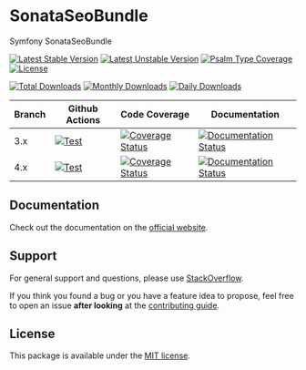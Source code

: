 <!--
DO NOT EDIT THIS FILE!

It's auto-generated by sonata-project/dev-kit package.
-->

# SonataSeoBundle

Symfony SonataSeoBundle

[![Latest Stable Version](https://poser.pugx.org/sonata-project/seo-bundle/v/stable)](https://packagist.org/packages/sonata-project/seo-bundle)
[![Latest Unstable Version](https://poser.pugx.org/sonata-project/seo-bundle/v/unstable)](https://packagist.org/packages/sonata-project/seo-bundle)
[![Psalm Type Coverage][shepherd_stable_badge]][shepherd_stable_link]
[![License](https://poser.pugx.org/sonata-project/seo-bundle/license)](https://packagist.org/packages/sonata-project/seo-bundle)

[![Total Downloads](https://poser.pugx.org/sonata-project/seo-bundle/downloads)](https://packagist.org/packages/sonata-project/seo-bundle)
[![Monthly Downloads](https://poser.pugx.org/sonata-project/seo-bundle/d/monthly)](https://packagist.org/packages/sonata-project/seo-bundle)
[![Daily Downloads](https://poser.pugx.org/sonata-project/seo-bundle/d/daily)](https://packagist.org/packages/sonata-project/seo-bundle)

Branch | Github Actions | Code Coverage | Documentation |
------ | -------------- | ------------- | ------------- |
3.x | [![Test][test_stable_badge]][test_stable_link] | [![Coverage Status][coverage_stable_badge]][coverage_stable_link] | [![Documentation Status][documentation_stable_badge]][documentation_stable_link] |
4.x | [![Test][test_unstable_badge]][test_unstable_link] | [![Coverage Status][coverage_unstable_badge]][coverage_unstable_link] | [![Documentation Status][documentation_unstable_badge]][documentation_unstable_link] |

## Documentation

Check out the documentation on the [official website](https://docs.sonata-project.org/projects/SonataSeoBundle).

## Support

For general support and questions, please use [StackOverflow](https://stackoverflow.com/questions/tagged/sonata).

If you think you found a bug or you have a feature idea to propose, feel free to open an issue
**after looking** at the [contributing guide](CONTRIBUTING.md).

## License

This package is available under the [MIT license](LICENSE).

[test_stable_badge]: https://github.com/sonata-project/SonataSeoBundle/workflows/Test/badge.svg?branch=3.x
[test_stable_link]: https://github.com/sonata-project/SonataSeoBundle/actions?query=workflow:test+branch:3.x
[test_unstable_badge]: https://github.com/sonata-project/SonataSeoBundle/workflows/Test/badge.svg?branch=4.x
[test_unstable_link]: https://github.com/sonata-project/SonataSeoBundle/actions?query=workflow:test+branch:4.x
[coverage_stable_badge]: https://codecov.io/gh/sonata-project/SonataSeoBundle/branch/3.x/graph/badge.svg
[coverage_stable_link]: https://codecov.io/gh/sonata-project/SonataSeoBundle/branch/3.x
[coverage_unstable_badge]: https://codecov.io/gh/sonata-project/SonataSeoBundle/branch/4.x/graph/badge.svg
[coverage_unstable_link]: https://codecov.io/gh/sonata-project/SonataSeoBundle/branch/4.x
[shepherd_stable_badge]: https://shepherd.dev/github/sonata-project/SonataSeoBundle/coverage.svg
[shepherd_stable_link]: https://shepherd.dev/github/sonata-project/SonataSeoBundle
[documentation_stable_badge]: https://readthedocs.org/projects/sonataseobundle/badge/?version=3.x
[documentation_stable_link]: https://docs.sonata-project.org/projects/SonataSeoBundle/en/3.x/?badge=3.x
[documentation_unstable_badge]: https://readthedocs.org/projects/sonataseobundle/badge/?version=4.x
[documentation_unstable_link]: https://docs.sonata-project.org/projects/SonataSeoBundle/en/4.x/?badge=4.x

